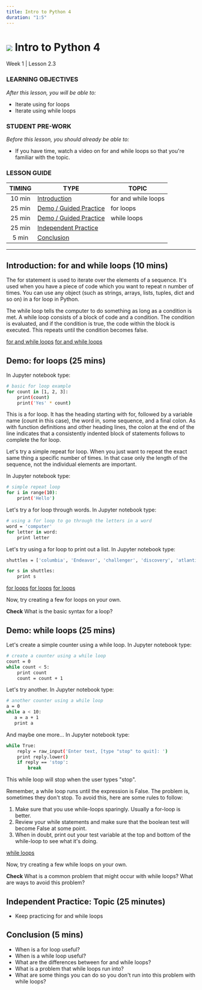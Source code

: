 ```yaml
---
title: Intro to Python 4
duration: "1:5"
---
```


# ![](https://ga-dash.s3.amazonaws.com/production/assets/logo-9f88ae6c9c3871690e33280fcf557f33.png) Intro to Python 4
Week 1 | Lesson 2.3

### LEARNING OBJECTIVES
*After this lesson, you will be able to:*
- Iterate using for loops
- Iterate using while loops

### STUDENT PRE-WORK
*Before this lesson, you should already be able to:*
- If you have time, watch a video on for and while loops so that you're familiar
  with the topic.


### LESSON GUIDE
| TIMING  | TYPE  | TOPIC  |
|:-:|---|---|
| 10 min  | [Introduction](#introduction)   | for and while loops  |
| 25 min  | [Demo / Guided Practice](#demo)  | for loops  |
| 25 min  | [Demo / Guided Practice](#demo)  | while loops  |
| 25 min  | [Independent Practice](#ind-practice)  |   |
| 5 min  | [Conclusion](#conclusion)  |  |

---

<a name="for and while loops"></a>
## Introduction: for and while loops (10 mins)
The for statement is used to iterate over the elements of a sequence. It's
used when you have a piece of code which you want to repeat n number of times.
You can use any object (such as strings, arrays, lists, tuples, dict and so on)
in a for loop in Python.

The while loop tells the computer to do something as long as a condition is met.
A while loop consists of a block of code and a condition. The condition
is evaluated, and if the condition is true, the code within the
block is executed. This repeats until the condition becomes false.

[for and while loops](http://www.pythonforbeginners.com/control-flow-2/python-for-and-while-loops)
[for and while loops](http://www.cyberciti.biz/faq/python-for-loop-examples-statements/)


<a name="for loops"></a>
## Demo: for loops (25 mins)


In Jupyter notebook type:
```bash
# basic for loop example
for count in [1, 2, 3]:
    print(count)
    print('Yes' * count)
```

This is a for loop. It has the heading starting with for, followed by a
variable name (count in this case), the word in, some sequence, and a final colon.
As with function definitions and other heading lines, the colon at the end of
the line indicates that a consistently indented block of statements follows
to complete the for loop.

Let's try a simple repeat for loop. When you just want to repeat the exact same
thing a specific number of times. In that case only the length of the sequence,
not the individual elements are important.

In Jupyter notebook type:
```bash
# simple repeat loop
for i in range(10):
    print('Hello')
```

Let's try a for loop through words.
In Jupyter notebook type:
```bash
# using a for loop to go through the letters in a word
word = 'computer'
for letter in word:
    print letter
```

Let's try using a for loop to print out a list.
In Jupyter notebook type:
```bash
shuttles = ['columbia', 'Endeavor', 'challenger', 'discovery', 'atlantis', 'enterprise', 'pathfinder' ]

for s in shuttles:
    print s
```

[for loops](http://www.cyberciti.biz/faq/python-for-loop-examples-statements/)
[for loops](http://www.pythonforbeginners.com/control-flow-2/python-for-and-while-loops)
[for loops](http://anh.cs.luc.edu/python/hands-on/3.1/handsonHtml/loops.html)

Now, try creating a few for loops on your own.

**Check** What is the basic syntax for a loop?


<a name="while loops"></a>
## Demo: while loops (25 mins)

Let's create a simple counter using a while loop.
In Jupyter notebook type:
```bash
# create a counter using a while loop
count = 0
while count < 5:
    print count
    count = count + 1  
```

Let's try another.
In Jupyter notebook type:
```bash
# another counter using a while loop
a = 0		
while a < 10:
   a = a + 1
   print a
```

And maybe one more...
In Jupyter notebook type:
```bash
while True:
    reply = raw_input('Enter text, [type "stop" to quit]: ')
    print reply.lower()
    if reply == 'stop':
        break
```

This while loop will stop when the user types "stop".

Remember, a while loop runs until the expression is False. The problem is,
sometimes they don't stop. To avoid this, here are some rules to follow:

1. Make sure that you use while-loops sparingly. Usually a for-loop is better.
2. Review your while statements and make sure that the boolean test will
   become False at some point.
3. When in doubt, print out your test variable at the top and bottom of the
   while-loop to see what it's doing.

[while loops](http://learnpythonthehardway.org/book/ex33.html)

Now, try creating a few while loops on your own.

**Check** What is a common problem that might occur with while loops? What are ways to avoid this problem?


<a name="ind-practice"></a>
## Independent Practice: Topic (25 minutes)
- Keep practicing for and while loops

<a name="conclusion"></a>
## Conclusion (5 mins)
- When is a for loop useful?
- When is a while loop useful?
- What are the differences between for and while loops?
- What is a problem that while loops run into?
- What are some things you can do so you don't run into this problem with while loops?

